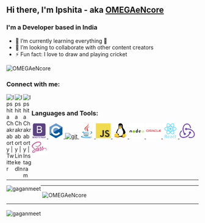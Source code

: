 ## Hi there, I'm Ipshita - aka [OMEGAeNcore](https://github.com/OMEGAeNcore)

### I'm a Developer based in India

- 🌱 I’m currently learning everything 🤣
- 👯 I’m looking to collaborate with other content creators
- ⚡ Fun fact: I love to draw and playing cricket

<p align="left"> <img src="https://komarev.com/ghpvc/?username=OMEGAeNcore&label=Profile%20views&color=0e75b6&style=flat" alt="OMEGAeNcore" /> </p>

### Connect with me:

<p align="left"> <a href="https://twitter.com/IpshitaSolo" target="_blank"> <img align="left" alt="Ipshita Chakraborty | Twitter" width="22px" src="https://cdn.jsdelivr.net/npm/simple-icons@v3/icons/twitter.svg" /> </a> <a href="https://www.linkedin.com/in/ipshita-chakraborty/" target="_blank"> <img align="left" alt="Ipshita Chakraborty | LinkedIn" width="22px" src="https://cdn.jsdelivr.net/npm/simple-icons@v3/icons/linkedin.svg" /> </a> <a href="https://www.instagram.com/bobby_omega_solo/" target="_blank"> <img align="left" alt="Ipshita Chakraborty | Instagram" width="22px" src="https://cdn.jsdelivr.net/npm/simple-icons@v3/icons/instagram.svg" /> </a> </p>

<br />

<h3 align="left">Languages and Tools:</h3>
<p align="left"> <a href="https://getbootstrap.com" target="_blank"> <img src="https://raw.githubusercontent.com/devicons/devicon/master/icons/bootstrap/bootstrap-plain-wordmark.svg" alt="bootstrap" width="40" height="40"/> </a> <a href="https://www.cprogramming.com/" target="_blank"> <img src="https://raw.githubusercontent.com/devicons/devicon/master/icons/c/c-original.svg" alt="c" width="40" height="40"/> </a> <a href="https://git-scm.com/" target="_blank"> <img src="https://www.vectorlogo.zone/logos/git-scm/git-scm-icon.svg" alt="git" width="40" height="40"/> </a> <a href="https://www.java.com" target="_blank"> <img src="https://raw.githubusercontent.com/devicons/devicon/master/icons/java/java-original.svg" alt="java" width="40" height="40"/> </a> <a href="https://developer.mozilla.org/en-US/docs/Web/JavaScript" target="_blank"> <img src="https://raw.githubusercontent.com/devicons/devicon/master/icons/javascript/javascript-original.svg" alt="javascript" width="40" height="40"/> </a> <a href="https://www.linux.org/" target="_blank"> <img src="https://raw.githubusercontent.com/devicons/devicon/master/icons/linux/linux-original.svg" alt="linux" width="40" height="40"/> </a> <a href="https://nodejs.org" target="_blank"> <img src="https://raw.githubusercontent.com/devicons/devicon/master/icons/nodejs/nodejs-original-wordmark.svg" alt="nodejs" width="40" height="40"/> </a> <a href="https://www.oracle.com/" target="_blank"> <img src="https://raw.githubusercontent.com/devicons/devicon/master/icons/oracle/oracle-original.svg" alt="oracle" width="40" height="40"/> </a> <a href="https://reactjs.org/" target="_blank"> <img src="https://raw.githubusercontent.com/devicons/devicon/master/icons/react/react-original-wordmark.svg" alt="react" width="40" height="40"/> </a> <a href="https://redux.js.org" target="_blank"> <img src="https://raw.githubusercontent.com/devicons/devicon/master/icons/redux/redux-original.svg" alt="redux" width="40" height="40"/> </a> <a href="https://sass-lang.com" target="_blank"> <img src="https://raw.githubusercontent.com/devicons/devicon/master/icons/sass/sass-original.svg" alt="sass" width="40" height="40"/> </a> </p>
<br />
<br />

---

<p><img align="left" src="https://github-readme-stats.vercel.app/api/top-langs?username=gaganmeet&show_icons=true&theme=dark&locale=en&layout=compact" alt="gaganmeet" /></p>

---

<p>&nbsp;<img align="center" src="https://github-readme-stats.vercel.app/api?username=OMEGAeNcore&hide=contribs,stars&theme=radical&show_icons=true&locale=en" alt="OMEGAeNcore" /></p>

---

<p><img align="center" src="https://github-readme-streak-stats.herokuapp.com/?user=gaganmeet&theme=dark" alt="gaganmeet" /></p>